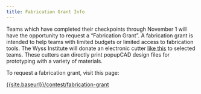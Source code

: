```yaml
---
title: Fabrication Grant Info
---
```


Teams which have completed their checkpoints through November 1 will have the opportunity to request a “Fabrication Grant”. A fabrication grant is intended to help teams with limited budgets or limited access to fabrication tools. The Wyss Institute will donate an electronic cutter [like this](http://www.silhouetteamerica.com/shop/machines/cameo) to selected teams.  These cutters can directly print popupCAD design files for prototyping with a variety of materials.

To request a fabrication grant, visit this page:

[{{site.baseurl}}/contest/fabrication-grant]({{site.baseurl}}/contest/fabrication-grant)
